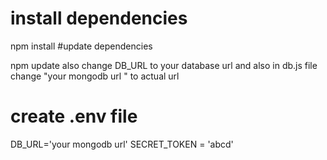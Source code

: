 # install dependencies 

npm install
#update dependencies

npm update 
also change DB_URL to your database url
and also in db.js file change "your mongodb url " to actual url

# create .env file 
DB_URL='your mongodb url'
SECRET_TOKEN = 'abcd'


